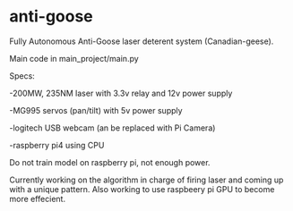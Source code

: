 # anti-goose

Fully Autonomous Anti-Goose laser deterent system (Canadian-geese).

Main code in main_project/main.py

Specs:

-200MW, 235NM laser with 3.3v relay and 12v power supply

-MG995 servos (pan/tilt) with 5v power supply

-logitech USB webcam (an be replaced with Pi Camera)

-raspberry pi4 using CPU


Do not train model on raspberry pi, not enough power.

Currently working on the algorithm in charge of firing laser and coming up with a unique pattern.
Also working to use raspbeery pi GPU to become more effecient.
